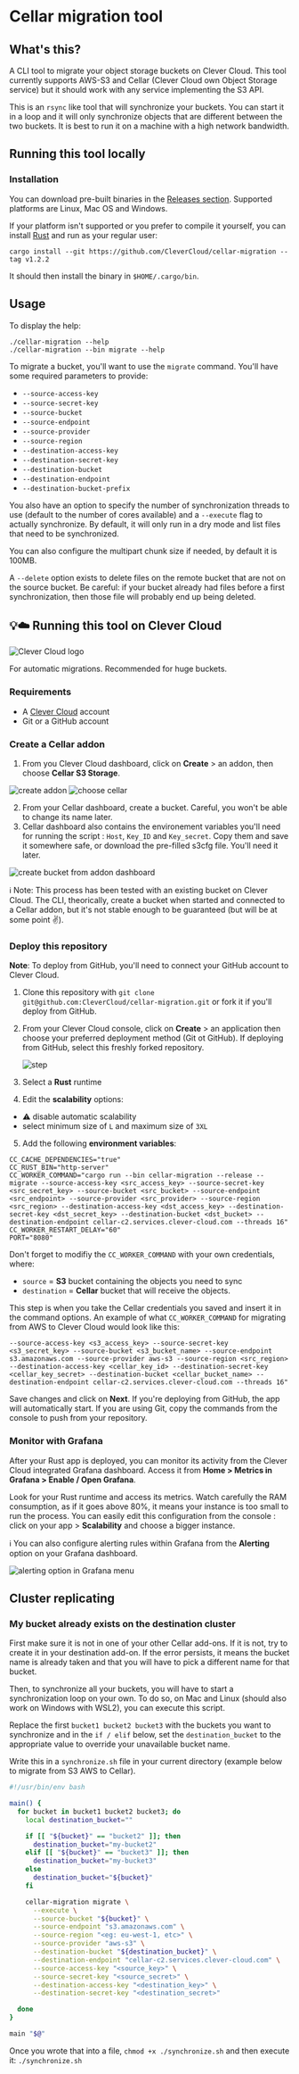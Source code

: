 # Cellar migration tool

## What's this?

A CLI tool to migrate your object storage buckets on Clever Cloud. This tool currently supports AWS-S3 and Cellar (Clever Cloud own Object Storage service) but it should
work with any service implementing the S3 API.

This is an `rsync` like tool that will synchronize your buckets. You can start it in a loop and it will only synchronize objects that are different between the two buckets.
It is best to run it on a machine with a high network bandwidth.

## Running this tool locally

### Installation

You can download pre-built binaries in the [Releases section](https://github.com/CleverCloud/cellar-migration/releases). Supported platforms are Linux, Mac OS and Windows.

If your platform isn't supported or you prefer to compile it yourself, you can install [Rust](https://www.rust-lang.org/) and run as your regular user:

```
cargo install --git https://github.com/CleverCloud/cellar-migration --tag v1.2.2
```

It should then install the binary in `$HOME/.cargo/bin`.

## Usage

To display the help:

```
./cellar-migration --help
./cellar-migration --bin migrate --help
```

To migrate a bucket, you'll want to use the `migrate` command. You'll have some required parameters to provide:
- `--source-access-key`
- `--source-secret-key`
- `--source-bucket`
- `--source-endpoint`
- `--source-provider`
- `--source-region`
- `--destination-access-key`
- `--destination-secret-key`
- `--destination-bucket`
- `--destination-endpoint`
- `--destination-bucket-prefix`

You also have an option to specify the number of synchronization threads to use (default to the number of cores available) and a `--execute` flag to actually synchronize. By default,
it will only run in a dry mode and list files that need to be synchronized.

You can also configure the multipart chunk size if needed, by default it is 100MB.

A `--delete` option exists to delete files on the remote bucket that are not on the source bucket. Be careful: if your bucket already had files before a first synchronization, then
those file will probably end up being deleted.

## 💡☁️ Running this tool on Clever Cloud

![Clever Cloud logo](/assets/logo.png)

For automatic migrations. Recommended for huge buckets.

### Requirements

- A [Clever Cloud](https://www.clever-cloud.com/fr/) account
- Git or a GitHub account

### Create a Cellar addon

1. From you Clever Cloud dashboard, click on **Create** > an addon, then choose **Cellar S3 Storage**.

![create addon](/assets/create-addon.png)
![choose cellar](/assets/cellar.png)

2. From your Cellar dashboard, create a bucket. Careful, you won't be able to change its name later.
3. Cellar dashboard also contains the environement variables you'll need for running the script : `Host`, `Key_ID` and `Key_secret`. Copy them and save it somewhere safe, or download the pre-filled s3cfg file. You'll need it later.

 ![create bucket from addon dashboard](/assets/bucket.png)

ℹ️ Note: This process has been tested with an existing bucket on Clever Cloud. The CLI, theorically, create a bucket when started and connected to a Cellar addon, but it's not stable enough to be guaranteed (but will be at some point ✌️).

### Deploy this repository

**Note**: To deploy from GitHub, you'll need to connect your GitHub account to Clever Cloud.

1. Clone this repository with `git clone git@github.com:CleverCloud/cellar-migration.git` or fork it if you'll deploy from GitHub.
2. From your Clever Cloud console, click on **Create** > an application then choose your preferred deployment method (Git ot GitHub). If deploying from GitHub, select this freshly forked repository.

    ![step](/assets/deploy.png)

3. Select a **Rust** runtime
4. Edit the **scalability** options:

  - ⚠️ disable automatic scalability
  - select minimum size of `L` and maximum size of `3XL`

5. Add the following **environment variables**:

```
CC_CACHE_DEPENDENCIES="true"
CC_RUST_BIN="http-server"
CC_WORKER_COMMAND="cargo run --bin cellar-migration --release -- migrate --source-access-key <src_access_key> --source-secret-key <src_secret_key> --source-bucket <src_bucket> --source-endpoint <src_endpoint> --source-provider <src_provider> --source-region <src_region> --destination-access-key <dst_access_key> --destination-secret-key <dst_secret_key> --destination-bucket <dst_bucket> --destination-endpoint cellar-c2.services.clever-cloud.com --threads 16"
CC_WORKER_RESTART_DELAY="60"
PORT="8080"
```

Don't forget to modifiy the `CC_WORKER_COMMAND` with your own credentials, where:

- `source` = **S3** bucket containing the objects you need to sync
- `destination` = **Cellar** bucket that will receive the objects.

This step is when you take the Cellar credentials you saved and insert it in the command options. An example of what `CC_WORKER_COMMAND`  for migrating from AWS to Clever Cloud would look like this:

```shell
--source-access-key <s3_access_key> --source-secret-key <s3_secret_key> --source-bucket <s3_bucket_name> --source-endpoint s3.amazonaws.com --source-provider aws-s3 --source-region <src_region> --destination-access-key <cellar_key_id> --destination-secret-key <cellar_key_secret> --destination-bucket <cellar_bucket_name> --destination-endpoint cellar-c2.services.clever-cloud.com --threads 16"
```

Save changes and click on **Next**. If you're deploying from GitHub, the app will automatically start. If you are using Git, copy the commands from the console to push from your repository.

### Monitor with Grafana

After your Rust app is deployed, you can monitor its activity from the Clever Cloud integrated Grafana dashboard. Access it from **Home > Metrics in Grafana > Enable / Open Grafana**.

Look for your Rust runtime and access its metrics. Watch carefully the RAM consumption, as if it goes above 80%, it means your instance is too small to run the process. You can easily edit this configuration from the console : click on your app > **Scalability** and choose a bigger instance.

ℹ️ You can also configure alerting rules within Grafana from the **Alerting** option on your Grafana dashboard.

![alerting option in Grafana menu](/assets/alerting.png)

## Cluster replicating

### My bucket already exists on the destination cluster

First make sure it is not in one of your other Cellar add-ons. If it is not, try to create it in your destination add-on. If the error persists, it means
the bucket name is already taken and that you will have to pick a different name for that bucket.

Then, to synchronize all your buckets, you will have to start a synchronization loop on your own. To do so, on Mac and Linux (should also work on Windows with WSL2), you can execute this script.

Replace the first `bucket1 bucket2 bucket3` with the buckets you want to synchronize and in the `if / elif` below, set the `destination_bucket` to the appropriate value
to override your unavailable bucket name.

Write this in a `synchronize.sh` file in your current directory (example below to migrate from S3 AWS to Cellar).

```bash
#!/usr/bin/env bash

main() {
  for bucket in bucket1 bucket2 bucket3; do
    local destination_bucket=""

    if [[ "${bucket}" == "bucket2" ]]; then
      destination_bucket="my-bucket2"
    elif [[ "${bucket}" == "bucket3" ]]; then
      destination_bucket="my-bucket3"
    else
      destination_bucket="${bucket}"
    fi

    cellar-migration migrate \
      --execute \
      --source-bucket "${bucket}" \
      --source-endpoint "s3.amazonaws.com" \
      --source-region "<eg: eu-west-1, etc>" \
      --source-provider "aws-s3" \
      --destination-bucket "${destination_bucket}" \
      --destination-endpoint "cellar-c2.services.clever-cloud.com" \
      --source-access-key "<source_key>" \
      --source-secret-key "<source_secret>" \
      --destination-access-key "<destination_key>" \
      --destination-secret-key "<destination_secret>"

  done
}

main "$@"
```

Once you wrote that into a file, `chmod +x ./synchronize.sh` and then execute it: `./synchronize.sh`